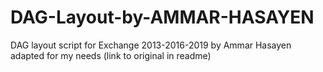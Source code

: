 # DAG-Layout-by-AMMAR-HASAYEN
DAG layout script for Exchange 2013-2016-2019 by Ammar Hasayen adapted for my needs (link  to original in readme)
